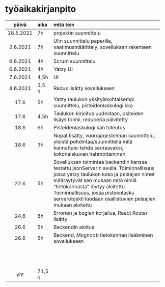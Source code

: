 # työaikakirjanpito

| päivä | aika | mitä tein  |
| :----:|:-----| :-----|
| 18.5.2021 |7h  |projektin suunnittelu  |
| 2.6.2021|7h   |UI:n suunnittelu paperille, vaatimusmäärittely, sovelluksen rakenteen suunnittelu  |
| 6.6.2021|4h    |Scrum suunnittelu  |
|  6.6.2021 |4h    |Yatzy UI |
|  7.6.2021  | 4,5h    |UI  |
|8.6.2021  |3,5 h     |Redux lisätty sovellukseen |
|17.6      |5h    | Yatzy taulukon yksityiskohtaisempi suunnittelu, pisteidenlaskulogiikka |
|17.6  | 4,5h    | Taulukon kirjoitus uudestaan, psiteiden lisäys toimii, reduceria päivitetty |
| 18.6  |6h   |Pisteidenlaskulogiikan toteutus  |
|  18.6     |3h    |Nopat lisätty, vuorojärjestelmän suunnittelu, yleistä pohdintaa/suunnittelia mitä kannattaisi tehdä seuraavaksi, kokonaiskuvan hahmottaminen |
| 22.6|5h  |Sovelluksen toimintaa backendin kanssa testattu jsonServerin avulla. Toiminnallisuus jossa yatzy taulukon koko ja pelaajien nimet määräytyvät sen mukaan mitä nimiä "tietokannasta" löytyy aloitettu. Toiminnallisuus, jossa pisteenlasku serverobjekti luodaan osallistuvien pelaajien mukaan aloitettu|
| 24.6| 8h  |Errorien ja bugien korjailua, React Router lisätty|
|26.6 |5h  |Backendin aloitus|
| 26.6|5h  |Backend, Mognodb tietokannan lisääminen sovellukseen|
| |  ||
| |  ||
| |  ||
| |  ||
| |  ||
| |  ||
| |  ||
| |  ||
| |  ||
| |  ||
| |  ||
| |  ||
| yht   | 71,5 h   | | 
